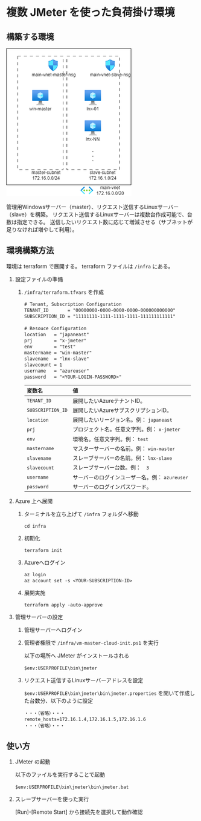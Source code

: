 # 複数 JMeter を使った負荷掛け環境

## 構築する環境

![](docs/spec.png)

管理用Windowsサーバー（master）、リクエスト送信するLinuxサーバー（slave）を構築。
リクエスト送信するLinuxサーバーは複数台作成可能で、台数は指定できる。
送信したいリクエスト数に応じて増減させる（サブネットが足りなければ増やして利用）。

## 環境構築方法

環境は terraform で展開する。
terraform ファイルは `/infra` にある。

1. 設定ファイルの準備

    1. `/infra/terraform.tfvars` を作成

        ```
        # Tenant, Subscription Configuration
        TENANT_ID       = "00000000-0000-0000-0000-000000000000"
        SUBSCRIPTION_ID = "11111111-1111-1111-1111-111111111111"

        # Resouce Configuration
        location   = "japaneast"
        prj        = "x-jmeter"
        env        = "test"
        mastername = "win-master"
        slavename  = "lnx-slave"
        slavecount = 1
        username   = "azureuser"
        password   = "<YOUR-LOGIN-PASSWORD>"
        ```

        |変数名|値|
        |---|---|
        | `TENANT_ID` | 展開したいAzureテナントID。 |
        | `SUBSCRIPTION_ID` | 展開したいAzureサブスクリプションID。 |
        | `location` | 展開したいリージョン名。例： `japaneast` |
        | `prj` | プロジェクト名。任意文字列。例： `x-jmeter` |
        | `env` | 環境名。任意文字列。例： `test` |
        | `mastername` | マスターサーバーの名前。例： `win-master` |
        | `slavename` | スレーブサーバーの名前。例： `lnx-slave` |
        | `slavecount` | スレーブサーバー台数。例：　`3` |
        | `username` | サーバーのログインユーザー名。例： `azureuser` |
        | `password` | サーバーのログインパスワード。 |

1. Azure 上へ展開
    1. ターミナルを立ち上げて `/infra` フォルダへ移動

        ```
        cd infra
        ```

    1. 初期化

        ```
        terraform init
        ```

    1. Azureへログイン

        ```
        az login
        az account set -s <YOUR-SUBSCRIPTION-ID>
        ```

    1. 展開実施

        ```
        terraform apply -auto-approve
        ```

1. 管理サーバーの設定

    1. 管理サーバーへログイン

    1. 管理者権限で `/infra/vm-master-cloud-init.ps1` を実行

        以下の場所へ JMeter がインストールされる

        `$env:USERPROFILE\bin\jmeter`

    1. リクエスト送信するLinuxサーバーアドレスを設定

        `$env:USERPROFILE\bin\jmeter\bin\jmeter.properties` を開いて作成した台数分、以下のように設定

        ```
        ・・・（省略）・・・
        remote_hosts=172.16.1.4,172.16.1.5,172.16.1.6
        ・・・（省略）・・・
        ```


## 使い方

1. JMeter の起動

    以下のファイルを実行することで起動

    `$env:USERPROFILE\bin\jmeter\bin\jmeter.bat`

1. スレーブサーバーを使った実行

    [Run]-[Remote Start] から接続先を選択して動作確認



